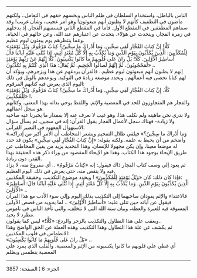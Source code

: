 ------------------------------------------------------------------------

الناس بالباطل، واستخدام السلطان في ظلم الناس وبخسهم حقهم في التعامل..
ولكنهم ماضون في التطفيف كأنهم لا يظنون أنهم مبعوثون! وهو أمر عجيب، وشأن
غريب! وقد سماهم المطففين في المقطع الأول. فأما في المقطع الثاني فيسميهم
الفجار. إذ يدخلهم في زمرة الفجار، ويتحدث عن هؤلاء. يتحدث عن اعتبارهم عند
الله، وعن حالهم في الحياة. وعما ينتظرهم يوم يبعثون ليوم عظيم.  
«كَلَّا! إِنَّ كِتابَ الفُجَّارِ لَفِي سِجِّينٍ. وَما أَدْراكَ ما سِجِّينٌ؟ كِتابٌ مَرْقُومٌ. وَيْلٌ يَوْمَئِذٍ
لِلْمُكَذِّبِينَ: الَّذِينَ يُكَذِّبُونَ بِيَوْمِ الدِّينِ وَما يُكَذِّبُ بِهِ إِلَّا كُلُّ مُعْتَدٍ أَثِيمٍ، إِذا تُتْلى
عَلَيْهِ آياتُنا قالَ أَساطِيرُ الْأَوَّلِينَ. كَلَّا! بَلْ رانَ عَلى قُلُوبِهِمْ ما كانُوا يَكْسِبُونَ.
كَلَّا إِنَّهُمْ عَنْ رَبِّهِمْ يَوْمَئِذٍ لَمَحْجُوبُونَ. ثُمَّ إِنَّهُمْ لَصالُوا الْجَحِيمِ. ثُمَّ يُقالُ: هذَا
الَّذِي كُنْتُمْ بِهِ تُكَذِّبُونَ» ..  
إنهم لا يظنون أنهم مبعوثون ليوم عظيم.. فالقرآن يردعهم عن هذا ويزجرهم،
ويؤكد أن لهم كتابا تحصى فيه أعمالهم.. ويحدد موضعه زيادة في التوكيد.
ويوعدهم بالويل في ذلك اليوم الذي يعرض فيه كتابهم المرقوم:  
«كَلَّا. إِنَّ كِتابَ الفُجَّارِ لَفِي سِجِّينٍ. وَما أَدْراكَ ما سِجِّينٌ؟ كِتابٌ مَرْقُومٌ. وَيْلٌ يَوْمَئِذٍ
لِلْمُكَذِّبِينَ» !.  
والفجار هم المتجاوزون للحد في المعصية والإثم. واللفظ يوحي بذاته بهذا
المعنى. وكتابهم هو سجل أعمالهم.  
ولا ندري نحن ماهيته ولم نكلف هذا. وهو غيب لا نعرف عنه إلا بمقدار ما
يخبرنا عنه صاحبه ولا زيادة- فهناك سجل لأعمال الفجار يقول القرآن: إنه في
سجين. ثم يسأل سؤال الاستهوال المعهود في التعبير القرآني:  
«وَما أَدْراكَ ما سِجِّينٌ؟» فيلقي ظلال التفخيم ويشعر المخاطب أن الأمر أكبر من
إدراكه، وأضخم من أن يحيط به علمه. ولكنه بقوله: «إِنَّ كِتابَ الفُجَّارِ لَفِي سِجِّينٍ»
يكون قد حدد له موضعا معينا، وإن يكن مجهولا للإنسان. وهذا التحديد يزيد من
يقين المخاطب عن طريق الإيحاء بوجود هذا الكتاب. وهذا هو الإيحاء المقصود
من وراء ذكر هذه الحقيقة بهذا القدر، دون زيادة.  
ثم يعود إلى وصف كتاب الفجار ذاك فيقول: إنه «كِتابٌ مَرْقُومٌ» .. أي مفروغ منه،
لا يزاد فيه ولا ينقص منه، حتى يعرض في ذلك اليوم العظيم.  
فإذا كان ذلك: كان «وَيْلٌ يَوْمَئِذٍ لِلْمُكَذِّبِينَ» ! ويحدد موضوع التكذيب، وحقيقة
المكذبين:  
«الَّذِينَ يُكَذِّبُونَ بِيَوْمِ الدِّينِ. وَما يُكَذِّبُ بِهِ إِلَّا كُلُّ مُعْتَدٍ أَثِيمٍ. إِذا تُتْلى عَلَيْهِ
آياتُنا قالَ: أَساطِيرُ الْأَوَّلِينَ» ..  
فالاعتداء والإثم يقودان صاحبهما إلى التكذيب بذلك اليوم وإلى سوء الأدب مع
هذا القرآن فيقول عن آياته حين تتلى عليه: «أَساطِيرُ الْأَوَّلِينَ» .. لما يحويه
من قصص الأولين المسوقة فيه للعبرة والعظة، وبيان سنة الله التي لا تتخلف،
والتي تأخذ الناس في ناموس مطرد لا يحيد.  
ويعقب على هذا التطاول والتكذيب بالزجر والردع: «كَلَّا!» ليس كما يقولون..  
ثم يكشف عن علة هذا التطاول وهذا التكذيب وهذه الغفلة عن الحق الواضح وهذا
الانطماس في قلوب المكذبين:  
«بَلْ رانَ عَلى قُلُوبِهِمْ ما كانُوا يَكْسِبُونَ» ..  
أي غطى على قلوبهم ما كانوا يكسبونه من الإثم والمعصية. والقلب الذي يمرد
على المعصية ينطمس ويظلم

------------------------------------------------------------------------

الجزء: 6 ¦ الصفحة: 3857
